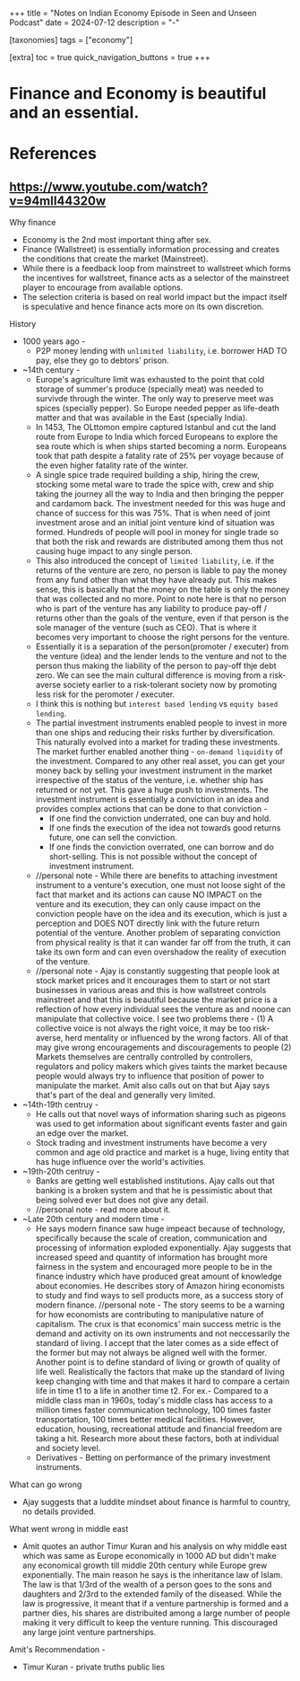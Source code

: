 +++
title = "Notes on Indian Economy Episode in Seen and Unseen Podcast"
date = 2024-07-12
description = "-"

[taxonomies]
tags = ["economy"]

[extra]
toc = true
quick_navigation_buttons = true
+++
# Finance and Economy is beautiful and an essential.

# References
## https://www.youtube.com/watch?v=94mII44320w
Why finance
- Economy is the 2nd most important thing after sex.
- Finance (Wallstreet) is essentially information processing and creates the conditions that create the market (Mainstreet).
- While there is a feedback loop from mainstreet to wallstreet which forms the incentives for wallstreet, finance acts as a selector of the mainstreet player to encourage from available options.
- The selection criteria is based on real world impact but the impact itself is speculative and hence finance acts more on its own discretion.

History
- 1000 years ago -
    - P2P money lending with `unlimited liability`, i.e. borrower HAD TO pay, else they go to debtors' prison.
- ~14th century -
    - Europe's agriculture limit was exhausted to the point that cold storage of summer's produce (specially meat) was needed to survivde through the winter. The only way to preserve meet was spices (specially pepper). So Europe needed pepper as life-death matter and that was available in the East (specially India).
    - In 1453, The OLttomon empire captured Istanbul and cut the land route from Europe to India which forced Europeans to explore the sea route which is when ships started becoming a norm. Europeans took that path despite a fatality rate of 25% per voyage because of the even higher fatality rate of the winter.
    - A single spice trade required building a ship, hiring the crew, stocking some metal ware to trade the spice with, crew and ship taking the journey all the way to India and then bringing the pepper and cardamom back. The investment needed for this was huge and chance of success for this was 75%. That is when need of joint investment arose and an initial joint venture kind of situation was formed. Hundreds of people will pool in money for single trade so that both the risk and rewards are distributed among them thus not causing huge impact to any single person.  
    - This also introduced the concept of `limited liability`, i.e. if the returns of the venture are zero, no person is liable to pay the money from any fund other than what they have already put. This makes sense, this is basically that the money on the table is only the money that was collected and no more. Point to note here is that no person who is part of the venture has any liability to produce pay-off / returns other than the goals of the venture, even if that person is the sole manager of the venture (such as CEO). That is where it becomes very important to choose the right persons for the venture.
    - Essentially it is a separation of the person(promoter / executer) from the venture (idea) and the lender lends to the venture and not to the person thus making the liability of the person to pay-off thje debt zero. We can see the main cultural difference is moving from a risk-averse society earlier to a risk-tolerant society now by promoting less risk for the peromoter / executer.
    - I think this is nothing but `interest based lending` vs `equity based lending`.
    - The partial investment instruments enabled people to invest in more than one ships and reducing their risks further by diversification. This naturally evolved into a market for trading these investments. The market further enabled another thing - `on-demand liquidity` of the investment. Compared to any other real asset, you can get your money back by selling your investment instrument in the market irrespective of the status of the venture, i.e. whether ship has returned or not yet. This gave a huge push to investments. The investment instrument is essentially a conviction in an idea and provides complex actions that can be done to that conviction -
        - If one find the conviction underrated, one can buy and hold.
        - If one finds the execution of the idea not towards good returns future, one can sell the conviction.
        - If one finds the conviction overrated, one can borrow and do short-selling. This is not possible without the concept of investment instrument.
    - //personal note - While there are benefits to attaching investment instrument to a venture's execution, one must not loose sight of the fact that market and its actions can cause NO IMPACT on the venture and its execution, they can only cause impact on the conviction people have on the idea and its execution, which is just a perception and DOES NOT directly link with the future return potential of the venture. Another problem of separating conviction from physical reality is that it can wander far off from the truth, it can take its own form and can even overshadow the reality of execution of the venture.
    - //personal note - Ajay is constantly suggesting that people look at stock market prices and it encourages them to start or not start businesses in various areas and this is how wallstreet controls mainstreet and that this is beautiful because the market price is a reflection of how every individual sees the venture as and noone can manipulate that collective voice. I see two problems there - (1) A collective voice is not always the right voice, it may be too risk-averse, herd mentality or influenced by the wrong factors. All of that may give wrong encouragements and discouragements to people (2) Markets themselves are centrally controlled by controllers, regulators and policy makers which gives taints the market because people would always try to influence that position of power to manipulate the market. Amit also calls out on that but Ajay says that's part of the deal and generally very limited.
- ~14th-19th centruy -
    - He calls out that novel ways of information sharing such as pigeons was used to get information about significant events faster and gain an edge over the market. 
    - Stock trading and investment instruments have become a very common and age old practice and market is a huge, living entity that has huge influence over the world's activities.
- ~19th-20th centruy -
    - Banks are getting well established institutions. Ajay calls out that banking is a broken system and that he is pessimistic about that being solved ever but does not give any detail.
    - //personal note - read more about it.
- ~Late 20th century and modern time -
    - He says modern finance saw huge impeact because of technology, specifically because the scale of creation, communication and processing of information exploded exponentially. Ajay suggests that increased speed and quantity of information has brought more fairness in the system and encouraged more people to be in the finance industry which have produced great amount of knowledge about economies. He describes story of Amazon hiring economists to study and find ways to sell products more, as a success story of modern finance. 
    //personal note - The story seems to be a warning for how economists are contributing to manipulative nature of capitalism. The crux is that economics' main success metric is the demand and activity on its own instruments and not neccessarily the standard of living. I accept that the later comes as a side effect of the former but may not always be aligned well with the former. Another point is to define standard of living or growth of quality of life well. Realistically the factors that make up the standard of living keep changing with time and that makes it hard to compare a certain life in time t1 to a life in another time t2. For ex.- Compared to a middle class man in 1960s, today's middle class  has access to a million times faster communication technology, 100 times faster transportation, 100 times better medical facilities. However, education, housing, recreational attitude and financial freedom are taking a hit. Research more about these factors, both at individual and society level.
    - Derivatives - Betting on performance of the primary investment instruments.

What can go wrong 
- Ajay suggests that a luddite mindset about finance is harmful to country, no details provided.

What went wrong in middle east
- Amit quotes an author Timur Kuran and his analysis on why middle east which was same as Europe economically in 1000 AD but didn't make any economical growth till middle 20th century while Europe grew exponentially. The main reason he says is the inheritance law of Islam. The law is that 1/3rd of the wealth of a person goes to the sons and daughters and 2/3rd to the extended family of the diseased. While the law is progressive, it meant that if a venture partnership is formed and a partner dies, his shares are distribuited among a large number of people making it very difficult to keep the venture running. This discouraged any large joint venture partnerships.

Amit's Recommendation -
- Timur Kuran - private truths public lies